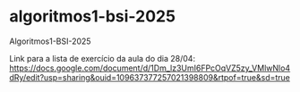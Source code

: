 # algoritmos1-bsi-2025
Algoritmos1-BSI-2025

Link para a lista de exercício da aula do dia 28/04: https://docs.google.com/document/d/1Dm_lz3UmI6FPcOqVZ5zy_VMlwNlo4dRy/edit?usp=sharing&ouid=109637377257021398809&rtpof=true&sd=true
